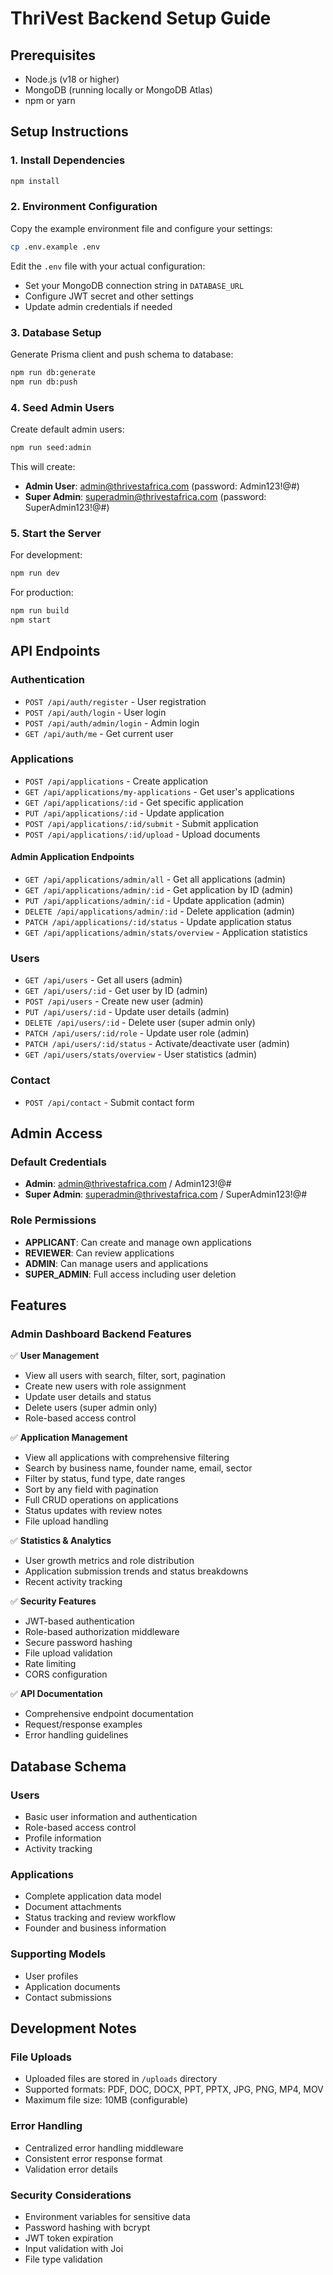 # ThriVest Backend Setup Guide

## Prerequisites
- Node.js (v18 or higher)
- MongoDB (running locally or MongoDB Atlas)
- npm or yarn

## Setup Instructions

### 1. Install Dependencies
```bash
npm install
```

### 2. Environment Configuration
Copy the example environment file and configure your settings:
```bash
cp .env.example .env
```

Edit the `.env` file with your actual configuration:
- Set your MongoDB connection string in `DATABASE_URL`
- Configure JWT secret and other settings
- Update admin credentials if needed

### 3. Database Setup
Generate Prisma client and push schema to database:
```bash
npm run db:generate
npm run db:push
```

### 4. Seed Admin Users
Create default admin users:
```bash
npm run seed:admin
```

This will create:
- **Admin User**: admin@thrivestafrica.com (password: Admin123!@#)
- **Super Admin**: superadmin@thrivestafrica.com (password: SuperAdmin123!@#)

### 5. Start the Server
For development:
```bash
npm run dev
```

For production:
```bash
npm run build
npm start
```

## API Endpoints

### Authentication
- `POST /api/auth/register` - User registration
- `POST /api/auth/login` - User login
- `POST /api/auth/admin/login` - Admin login
- `GET /api/auth/me` - Get current user

### Applications
- `POST /api/applications` - Create application
- `GET /api/applications/my-applications` - Get user's applications
- `GET /api/applications/:id` - Get specific application
- `PUT /api/applications/:id` - Update application
- `POST /api/applications/:id/submit` - Submit application
- `POST /api/applications/:id/upload` - Upload documents

#### Admin Application Endpoints
- `GET /api/applications/admin/all` - Get all applications (admin)
- `GET /api/applications/admin/:id` - Get application by ID (admin)
- `PUT /api/applications/admin/:id` - Update application (admin)
- `DELETE /api/applications/admin/:id` - Delete application (admin)
- `PATCH /api/applications/:id/status` - Update application status
- `GET /api/applications/admin/stats/overview` - Application statistics

### Users
- `GET /api/users` - Get all users (admin)
- `GET /api/users/:id` - Get user by ID (admin)
- `POST /api/users` - Create new user (admin)
- `PUT /api/users/:id` - Update user details (admin)
- `DELETE /api/users/:id` - Delete user (super admin only)
- `PATCH /api/users/:id/role` - Update user role (admin)
- `PATCH /api/users/:id/status` - Activate/deactivate user (admin)
- `GET /api/users/stats/overview` - User statistics (admin)

### Contact
- `POST /api/contact` - Submit contact form

## Admin Access

### Default Credentials
- **Admin**: admin@thrivestafrica.com / Admin123!@#
- **Super Admin**: superadmin@thrivestafrica.com / SuperAdmin123!@#

### Role Permissions
- **APPLICANT**: Can create and manage own applications
- **REVIEWER**: Can review applications
- **ADMIN**: Can manage users and applications
- **SUPER_ADMIN**: Full access including user deletion

## Features

### Admin Dashboard Backend Features
✅ **User Management**
- View all users with search, filter, sort, pagination
- Create new users with role assignment
- Update user details and status
- Delete users (super admin only)
- Role-based access control

✅ **Application Management**
- View all applications with comprehensive filtering
- Search by business name, founder name, email, sector
- Filter by status, fund type, date ranges
- Sort by any field with pagination
- Full CRUD operations on applications
- Status updates with review notes
- File upload handling

✅ **Statistics & Analytics**
- User growth metrics and role distribution
- Application submission trends and status breakdowns
- Recent activity tracking

✅ **Security Features**
- JWT-based authentication
- Role-based authorization middleware
- Secure password hashing
- File upload validation
- Rate limiting
- CORS configuration

✅ **API Documentation**
- Comprehensive endpoint documentation
- Request/response examples
- Error handling guidelines

## Database Schema

### Users
- Basic user information and authentication
- Role-based access control
- Profile information
- Activity tracking

### Applications
- Complete application data model
- Document attachments
- Status tracking and review workflow
- Founder and business information

### Supporting Models
- User profiles
- Application documents
- Contact submissions

## Development Notes

### File Uploads
- Uploaded files are stored in `/uploads` directory
- Supported formats: PDF, DOC, DOCX, PPT, PPTX, JPG, PNG, MP4, MOV
- Maximum file size: 10MB (configurable)

### Error Handling
- Centralized error handling middleware
- Consistent error response format
- Validation error details

### Security Considerations
- Environment variables for sensitive data
- Password hashing with bcrypt
- JWT token expiration
- Input validation with Joi
- File type validation